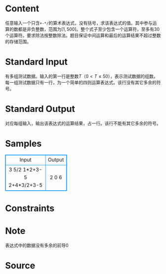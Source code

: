
# Content

任意输入一个只含`+-*/`的算术表达式，没有括号，求该表达式的值。其中参与运算的数都是非负整数，范围为$[1,500]$。整个式子至少包含一个运算符，至多有$30$个运算符。要求除法按整数除法。题目保证中间运算和最后的运算结果不超过整数的存储范围。

# Standard Input

有多组测试数据。输入的第一行是整数$T$（$0<T\le 50$），表示测试数据的组数。每一组测试数据只有一行，为一个简单的四则运算表达式。该行没有其它多余的符号。

# Standard Output

对应每组输入，输出该表达式的运算结果，占一行。该行不能有其它多余的符号。

# Samples

<style>
        table,table tr th, table tr td { border:1px solid #0094ff; }
        table { width: 200px; min-height: 25px; line-height: 25px; text-align: center; border-collapse: collapse;}   
    </style>
<table>
	<tr>
		<td>Input</td>
		<td>Output</td>
	</tr>
<tr><td>3
5/2
1*2+3-5
2+4*3/2+3-5</td><td>2
0
6</td></tr></table>


# Constraints



# Note

表达式中的数据没有多余的前导$0$

# Source


